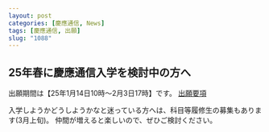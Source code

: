 ```yaml
---
layout: post
categories: [慶應通信, News]
tags: [慶應通信, 出願]
slug: "1088"
---
```

## 25年春に慶應通信入学を検討中の方へ
出願期間は【25年1月14日10時〜2月3日17時】です。
[出願要項](https://www.tsushin.keio.ac.jp/application/)

入学しようかどうしようかなと迷っている方へは、科目等履修生の募集もあります(3月上旬)。
仲間が増えると楽しいので、ぜひご検討ください。